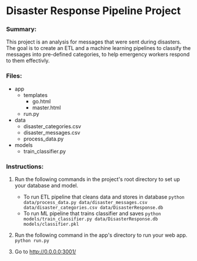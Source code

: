 # Disaster Response Pipeline Project

### Summary:
This project is an analysis for messages that were sent during disasters. The goal is to create an ETL and a machine learning pipelines to classify the messages into pre-defined categories, to help emergency workers respond to them effectivly. 

### Files:
- app
    - templates
        - go.html
        - master.html
    - run.py
- data
    - disaster_categories.csv
    - disaster_messages.csv
    - process_data.py
- models
    - train_classifier.py

### Instructions:
1. Run the following commands in the project's root directory to set up your database and model.

    - To run ETL pipeline that cleans data and stores in database
        `python data/process_data.py data/disaster_messages.csv data/disaster_categories.csv data/DisasterResponse.db`
    - To run ML pipeline that trains classifier and saves
        `python models/train_classifier.py data/DisasterResponse.db models/classifier.pkl`

2. Run the following command in the app's directory to run your web app.
    `python run.py`

3. Go to http://0.0.0.0:3001/
